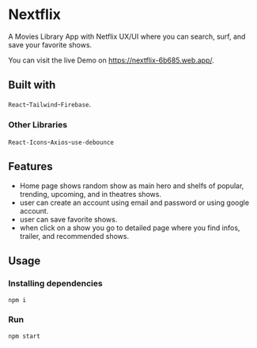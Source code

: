 # Nextflix
A Movies Library App with Netflix UX/UI where you can search, surf, and save your favorite shows.

You can visit the live Demo on https://nextflix-6b685.web.app/.

## Built with
```React```-```Tailwind```-```Firebase```.
### Other Libraries
```React-Icons```-```Axios```-```use-debounce```

## Features
- Home page shows random show as main hero and shelfs of popular, trending, upcoming, and in theatres shows.
- user can create an account using email and password or using google account.
- user can save favorite shows.
- when click on a show you go to detailed page where you find infos, trailer, and recommended shows.

## Usage
### Installing dependencies
```
npm i
```
### Run
```
npm start
```

